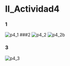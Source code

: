 # II_Actividad4


### 1
![p4_1](https://github.com/adriansanzzzz/II_Actividad4/assets/74414073/53143146-7bb7-442f-8862-0de69c887d55)
###2
![p4_2](https://github.com/adriansanzzzz/II_Actividad4/assets/74414073/924ea40a-b530-4694-a609-76f7ead4557e)
![p4_2b](https://github.com/adriansanzzzz/II_Actividad4/assets/74414073/cf061c1f-fb08-4bfe-8530-819982122fc6)

### 3
![p4_3](https://github.com/adriansanzzzz/II_Actividad4/assets/74414073/114871f2-9422-4f98-837f-99a27e42e821)
